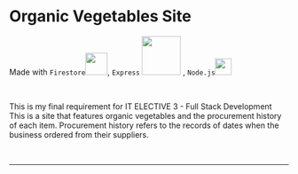 
# Organic Vegetables Site 
Made with 
`Firestore`<img src= "https://github.com/lhbsaldana/itelective3-web/blob/main/images/firestore%20logo.svg" width = "40px" />,
`Express` <img src= "https://github.com/lhbsaldana/itelective3-web/blob/main/images/express%20logo.svg" width = "70px" /> ,
`Node.js`<img src= "https://github.com/lhbsaldana/itelective3-web/blob/main/images/nodejs%20logo.svg" width = "30px" />

<br />

  
This is my final requirement for IT ELECTIVE 3 - Full Stack Development 
<br />
This is a site that features organic vegetables and the procurement history of each item. Procurement history refers to the records of dates when the business ordered from their suppliers. 
</div>

<br />

***







